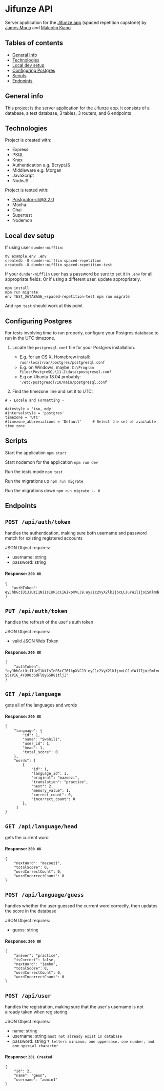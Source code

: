 # Jifunze API
Server application for the [Jifunze app](https://github.com/thinkful-ei-macaw/jifunze) (spaced repetition capstone) by [James Moua](https://github.com/HueHealer) and [Malcolm Kiano](https://github.com/malcolmkiano)

## Tables of contents
* [General Info](#general-info)
* [Technologies](#technologies)
* [Local dev setup](#local-dev-setup)
* [Configuring Postgres](#configuring-postgres)
* [Scripts](#scripts)
* [Endpoints](#endpoints)

## General info
This project is the server application for the Jifunze app. It consists of a database, a test database, 3 tables, 3 routers, and 6 endpoints

## Technologies
Project is created with:
* Express
* PSQL
* Knex
* Authentication e.g. BcryptJS
* Middleware e.g. Morgan
* JavaScript
* NodeJS

Project is tested with:
* Postgrator-cli@3.2.0
* Mocha
* Chai
* Supertest
* Nodemon

## Local dev setup
If using user ```dunder-mifflin```:
```
mv example.env .env
createdb -U dunder-mifflin spaced-repetition
createdb -U dunder-mifflin spaced-repetition-test
```
If your ```dunder-mifflin``` user has a password be sure to set it in ```.env``` for all appropriate fields. Or if using a different user, update appropriately.

```
npm install
npm run migrate
env TEST_DATABASE_=spaced-repetition-test npm run migrate
```
And ```npm test``` should work at this point
## Configuring Postgres
For tests involving time to run properly, configure your Postgres database to run in the UTC timezone.
1. Locate the ```postgresql.conf``` file for your Postgres installation.
   - E.g. for an OS X, Homebrew install: ```/usr/local/var/postgres/postgresql.conf```
   - E.g. on Windows, maybe: ```C:\Program Files\PostgreSQL\11.2\data\postgresql.conf```
   - E.g on Ubuntu 18.04 probably: ```'/etc/postgresql/10/main/postgresql.conf'```
  
2. Find the timezone line and set it to UTC:
```
# - Locale and Formatting -

datestyle = 'iso, mdy'
#intervalstyle = 'postgres'
timezone = 'UTC'
#timezone_abbreviations = 'Default'     # Select the set of available time zone
```
## Scripts
Start the application ```npm start```

Start nodemon for the application ```npm run dev```

Run the tests mode ```npm test```

Run the migrations up ```npm run migrate```

Run the migrations down ```npm run migrate -- 0```

## Endpoints
## ```POST /api/auth/token```
handles the authentication, making sure both username and password match for existing registered accounts

JSON Object requires: 
- username: string
- password: string

#### Response: ```200 OK```
   ```
 {
      "authToken": eyJhbGciOiJIUzI1NiIsInR5cCI6IkpXVCJ9.eyJ1c2VyX2lkIjoxLCJuYW1lIjoiSmlmdW56ZSBBZG1pbiIsImlhdCI6MTU5MDA3NjQ0MiwiZXhwIjoxNTkwMDg3MjQyLCJzdWIiOiJhZG1pbiJ9.rwoEogsEQYkPDwOrMQTmLG9QDlZleQt7wKNB563A8K8"
}
```
## ```PUT /api/auth/token```
handles the refresh of the user's auth token

JSON Object requires: 
- valid JSON Web Token

#### Response: ```200 OK```
```
{
    "authToken": "eyJhbGciOiJIUzI1NiIsInR5cCI6IkpXVCJ9.eyJ1c2VyX2lkIjoxLCJuYW1lIjoiSmlmdW56ZSBBZG1pbiIsImlhdCI6MTU5MDA3NzE5NywiZXhwIjoxNTkwMDg3OTk3LCJzdWIiOiJhZG1pbiJ9.KISz0KYn6DdgPL-S5zVIG_4YD90c6dFl8yGSR81tljI"
}
```

## ```GET /api/language```
gets all of the languages and words

#### Response: ```200 OK```
```
{
    "language": {
        "id": 1,
        "name": "Swahili",
        "user_id": 1,
        "head": 1,
        "total_score": 0
    },
    "words": [
        {
            "id": 1,
            "language_id": 1,
            "original": "mazoezi",
            "translation": "practice",
            "next": 2,
            "memory_value": 1,
            "correct_count": 0,
            "incorrect_count": 0
        },
     ]
}
```
## ```GET /api/language/head```
gets the current word

#### Response: ```200 OK```
```
{
    "nextWord": "mazoezi",
    "totalScore": 0,
    "wordCorrectCount": 0,
    "wordIncorrectCount": 0
}
```

## ```POST /api/language/guess```
handles whether the user guessed the current word correctly, then updates the score in the database

JSON Object requires:
- guess: string

#### Response: ```200 OK```
```
{
    "answer": "practice",
    "isCorrect": false,
    "nextWord": "jambo",
    "totalScore": 0,
    "wordCorrectCount": 0,
    "wordIncorrectCount": 0
}
```

## ```POST /api/user```
handles the registration, making sure that the user's username is not already taken when registering

JSON Object requires:
- name: string
- username: string ```must not already exist in database```
- password: string ```7 letters minimum, one uppercase, one number, and one special character```

#### Response: ```201 Created```
```
{
    "id": 2,
    "name": "geon",
    "username": "admin1"
}
```
